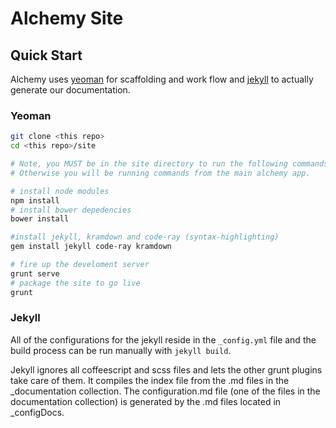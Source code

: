 Alchemy Site
=======
## Quick Start
Alchemy uses [yeoman](http://yeoman.io/) for scaffolding and work flow and [jekyll](http://www.jekyllrb.com/) to actually generate our documentation.

### Yeoman
```bash
git clone <this repo>
cd <this repo>/site

# Note, you MUST be in the site directory to run the following commands.
# Otherwise you will be running commands from the main alchemy app.

# install node modules
npm install
# install bower depedencies
bower install

#install jekyll, kramdown and code-ray (syntax-highlighting)
gem install jekyll code-ray kramdown

# fire up the develoment server
grunt serve
# package the site to go live
grunt
```


### Jekyll
All of the configurations for the jekyll reside in the `_config.yml` file and the build process can be run manually with `jekyll build`.

Jekyll ignores all coffeescript and scss files and lets the other grunt plugins take care of them. It compiles the index file from the .md files in the _documentation collection. The configuration.md file (one of the files in the documentation collection) is generated by the .md files located in _configDocs.

